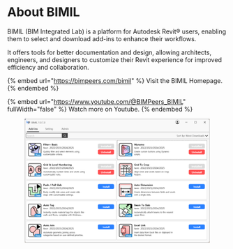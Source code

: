 # About BIMIL

BIMIL (BIM Integrated Lab) is a platform for Autodesk Revit® users, enabling them to select and download add-ins to enhance their workflows.

It offers tools for better documentation and design, allowing architects, engineers, and designers to customize their Revit experience for improved efficiency and collaboration.

{% embed url="https://bimpeers.com/bimil" %}
Visit the BIMIL Homepage.&#x20;
{% endembed %}

{% embed url="https://www.youtube.com/@BIMPeers_BIMIL" fullWidth="false" %}
Watch more on Youtube.
{% endembed %}

<figure><img src=".gitbook/assets/image (1) (1) (1) (1) (1) (1) (1) (1) (1) (1).png" alt=""><figcaption></figcaption></figure>
